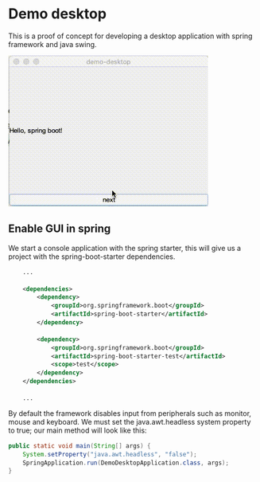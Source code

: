 # Demo desktop
This is a proof of concept for developing a desktop application with spring framework and java swing.

![demo.gif](docs/demo.gif)  

## Enable GUI in spring 
We start a console application with the spring starter, this will give us a project with the spring-boot-starter dependencies.
````xml
    ...
    
    <dependencies>
        <dependency>
            <groupId>org.springframework.boot</groupId>
            <artifactId>spring-boot-starter</artifactId>
        </dependency>
    
        <dependency>
            <groupId>org.springframework.boot</groupId>
            <artifactId>spring-boot-starter-test</artifactId>
            <scope>test</scope>
        </dependency>
    </dependencies>

    ...
````

By default the framework disables input from peripherals such as monitor, mouse and keyboard. We must set the java.awt.headless system property to true; our main method will look like this:

````java
public static void main(String[] args) {
    System.setProperty("java.awt.headless", "false");
    SpringApplication.run(DemoDesktopApplication.class, args);
}
````

